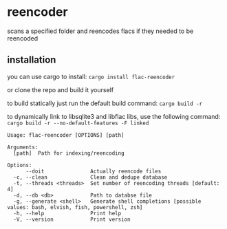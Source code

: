 # reencoder

scans a specified folder and reencodes flacs if they needed to be reencoded

## installation

you can use cargo to install:
`cargo install flac-reencoder`

or clone the repo and build it yourself

to build statically just run the default build command:
`cargo build -r`

to dynamically link to libsqlite3 and libflac libs, use the following command:
`cargo build -r --no-default-features -F linked`

```
Usage: flac-reencoder [OPTIONS] [path]

Arguments:
  [path]  Path for indexing/reencoding

Options:
      --doit               Actually reencode files
  -c, --clean              Clean and dedupe database
  -t, --threads <threads>  Set number of reencoding threads [default: 4]
  -d, --db <db>            Path to databse file
  -g, --generate <shell>   Generate shell completions [possible values: bash, elvish, fish, powershell, zsh]
  -h, --help               Print help
  -V, --version            Print version
```
